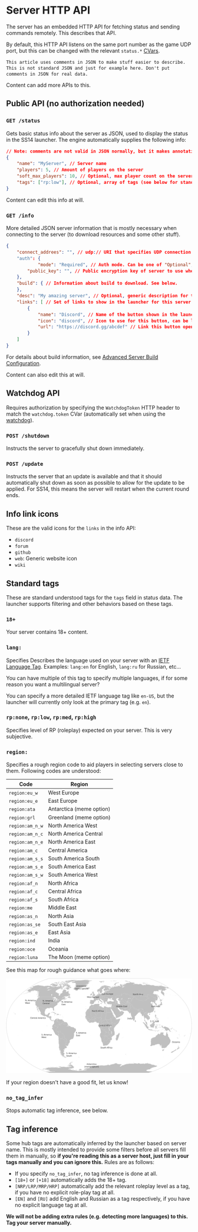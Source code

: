 # Server HTTP API

The server has an embedded HTTP API for fetching status and sending commands remotely. This describes that API.

By default, this HTTP API listens on the same port number as the game UDP port, but this can be changed with the relevant `status.*` [CVars](../general-development/tips/config-file-reference.md). 

```admonish warning
This article uses comments in JSON to make stuff easier to describe. This is not standard JSON and just for example here. Don't put comments in JSON for real data.
```

Content can add more APIs to this.

## Public API (no authorization needed)

### `GET /status`

Gets basic status info about the server as JSON, used to display the status in the SS14 launcher. The engine automatically supplies the following info:

```json
// Note: comments are not valid in JSON normally, but it makes annotating stuff here easy.
{ 
    "name": "MyServer", // Server name
    "players": 5, // Amount of players on the server
    "soft_max_players": 10, // Optional, max player count on the server.
    "tags": ["rp:low"], // Optional, array of tags (see below for standard values)
}
```
Content can edit this info at will.

### `GET /info` 

More detailed JSON server information that is mostly necessary when connecting to the server (to download resources and some other stuff). 

```json
{
  	"connect_addrees": "", // udp:// URI that specifies UDP connection address. Automatically guessed to be same port as status API if left out.
    "auth": {
  			"mode": "Required", // Auth mode. Can be one of "Optional", "Required", "Disabled"
        "public_key": "", // Public encryption key of server to use when authenticating. This uses libsodium's "sealed box" API.
    },
    "build": { // Information about build to download. See below.
    },
    "desc": "My amazing server", // Optional, generic description for the server, shown in the fold in the launcher.
    "links": [ // Set of links to show in the launcher for this server.
        {
            "name": "Discord", // Name of the button shown in the launcher.
            "icon": "discord", // Icon to use for this button, can be left out. See below for valid icon names.
            "url": "https://discord.gg/abcdef" // Link this button opens when pressed. Must be http:// or https://
        }
    ]
}
```

For details about build information, see [Advanced Server Build Configuration](../general-development/setup/server-hosting-tutorial.md#server-build-configuration).

Content can also edit this at will.

## Watchdog API

Requires authorization by specifying the `WatchdogToken` HTTP header to match the `watchdog.token` CVar (automatically set when using the [watchdog](../server-hosting/setting-up-ss14-watchdog.md)).

### `POST /shutdown`

Instructs the server to gracefully shut down immediately.

### `POST /update`

Instructs the server that an update is available and that it should automatically shut down as soon as possible to allow for the update to be applied. For SS14, this means the server will restart when the current round ends.

## Info link icons

These are the valid icons for the `links` in the info API:
* `discord`
* `forum`
* `github`
* `web`: Generic website icon
* `wiki`

## Standard tags

These are standard understood tags for the `tags` field in status data. The launcher supports filtering and other behaviors based on these tags.

### `18+`

Your server contains 18+ content.

### `lang:`

Specifies Describes the language used on your server with an [IETF Language Tag](https://en.wikipedia.org/wiki/IETF_language_tag). Examples: `lang:en` for English, `lang:ru` for Russian, etc...

You can have multiple of this tag to specify multiple languages, if for some reason you want a multilingual server?

You can specify a more detailed IETF language tag like `en-US`, but the launcher will currently only look at the primary tag (e.g. `en`).

### `rp:none`, `rp:low`, `rp:med`, `rp:high`

Specifies level of RP (roleplay) expected on your server. This is very subjective.

### `region:`

Specifies a rough region code to aid players in selecting servers close to them. Following codes are understood:

| Code | Region |
|------|--------|
| `region:eu_w`   | West Europe |
| `region:eu_e`   | East Europe |
| `region:ata`    | Antarctica (meme option) |
| `region:grl`    | Greenland (meme option) |
| `region:am_n_w` | North America West |
| `region:am_n_c` | North America Central |
| `region:am_n_e` | North America East |
| `region:am_c`   | Central America |
| `region:am_s_s` | South America South |
| `region:am_s_e` | South America East |
| `region:am_s_w` | South America West |
| `region:af_n`   | North Africa |
| `region:af_c`   | Central Africa |
| `region:af_s`   | South Africa |
| `region:me`     | Middle East |
| `region:as_n`   | North Asia |
| `region:as_se`  | South East Asia |
| `region:as_e`   | East Asia |
| `region:ind`    | India |
| `region:oce`    | Oceania |
| `region:luna`   | The Moon (meme option) |

See this map for rough guidance what goes where:

![region_map_ss14.png](../assets/images/region_map_ss14.png)

If your region doesn't have a good fit, let us know!

### `no_tag_infer`

Stops automatic tag inference, see below.

## Tag inference

Some hub tags are automatically inferred by the launcher based on server name. This is mostly intended to provide some filters before all servers fill them in manually, so **if you're reading this as a server host, just fill in your tags manually and you can ignore this.** Rules are as follows:

* If you specify `no_tag_infer`, no tag inference is done at all.
* `[18+]` or `[+18]` automatically adds the 18+ tag.
* `[NRP/LRP/MRP/HRP]` automatically add the relevant roleplay level as a tag, if you have no explicit role-play tag at all.
* `[EN]` and `[RU]` add English and Russian as a tag respectively, if you have no explicit language tag at all.

**We will not be adding extra rules (e.g. detecting more languages) to this. Tag your server manually.**